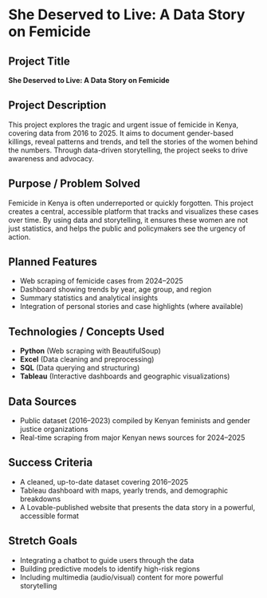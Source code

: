 # She Deserved to Live: A Data Story on Femicide

##  Project Title  
**She Deserved to Live: A Data Story on Femicide**

## Project Description  
This project explores the tragic and urgent issue of femicide in Kenya, covering data from 2016 to 2025. It aims to document gender-based killings, reveal patterns and trends, and tell the stories of the women behind the numbers. Through data-driven storytelling, the project seeks to drive awareness and advocacy.

## Purpose / Problem Solved  
Femicide in Kenya is often underreported or quickly forgotten. This project creates a central, accessible platform that tracks and visualizes these cases over time. By using data and storytelling, it ensures these women are not just statistics, and helps the public and policymakers see the urgency of action.

##  Planned Features  
- Web scraping of femicide cases from 2024–2025  
- Dashboard showing trends by year, age group, and region  
- Summary statistics and analytical insights  
- Integration of personal stories and case highlights (where available)

##  Technologies / Concepts Used  
- **Python** (Web scraping with BeautifulSoup)  
- **Excel** (Data cleaning and preprocessing)  
- **SQL** (Data querying and structuring)  
- **Tableau** (Interactive dashboards and geographic visualizations)  

##  Data Sources  
- Public dataset (2016–2023) compiled by Kenyan feminists and gender justice organizations  
- Real-time scraping from major Kenyan news sources for 2024–2025  

## Success Criteria  
- A cleaned, up-to-date dataset covering 2016–2025  
- Tableau dashboard with maps, yearly trends, and demographic breakdowns  
- A Lovable-published website that presents the data story in a powerful, accessible format  

## Stretch Goals  
- Integrating a chatbot to guide users through the data  
- Building predictive models to identify high-risk regions  
- Including multimedia (audio/visual) content for more powerful storytelling  
